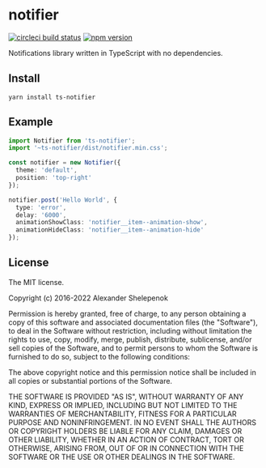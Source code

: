 # notifier

[![circleci build status](https://circleci.com/gh/alxshelepenok/notifier.svg?style=svg)](https://circleci.com/gh/alxshelepenok/notifier)
[![npm version](https://badge.fury.io/js/ts-notifier.svg)](https://badge.fury.io/js/ts-notifier)

Notifications library written in TypeScript with no dependencies.

## Install

`yarn install ts-notifier`

## Example

```ts
import Notifier from 'ts-notifier';
import '~ts-notifier/dist/notifier.min.css';

const notifier = new Notifier({
  theme: 'default',
  position: 'top-right' 
});

notifier.post('Hello World', {
  type: 'error',
  delay: '6000',
  animationShowClass: 'notifier__item--animation-show',
  animationHideClass: 'notifier__item--animation-hide'
});
```

## License
The MIT license.

Copyright (c) 2016-2022 Alexander Shelepenok

Permission is hereby granted, free of charge, to any person obtaining a copy of
this software and associated documentation files (the "Software"), to deal in
the Software without restriction, including without limitation the rights to
use, copy, modify, merge, publish, distribute, sublicense, and/or sell copies
of the Software, and to permit persons to whom the Software is furnished to do
so, subject to the following conditions:

The above copyright notice and this permission notice shall be included in all
copies or substantial portions of the Software.

THE SOFTWARE IS PROVIDED "AS IS", WITHOUT WARRANTY OF ANY KIND, EXPRESS OR
IMPLIED, INCLUDING BUT NOT LIMITED TO THE WARRANTIES OF MERCHANTABILITY,
FITNESS FOR A PARTICULAR PURPOSE AND NONINFRINGEMENT. IN NO EVENT SHALL THE
AUTHORS OR COPYRIGHT HOLDERS BE LIABLE FOR ANY CLAIM, DAMAGES OR OTHER
LIABILITY, WHETHER IN AN ACTION OF CONTRACT, TORT OR OTHERWISE, ARISING FROM,
OUT OF OR IN CONNECTION WITH THE SOFTWARE OR THE USE OR OTHER DEALINGS IN THE
SOFTWARE.
